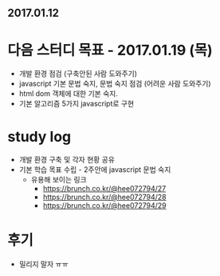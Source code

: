 2017.01.12
---

# 다음 스터디 목표 - 2017.01.19 (목)
* 개발 환경 점검 (구축안된 사람 도와주기)
* javascript 기본 문법 숙지, 문법 숙지 점검 (어려운 사람 도와주기)
* html dom 객체에 대한 기본 숙지.
* 기본 알고리즘 5가지 javascript로 구현

# study log
* 개발 환경 구축 및 각자 현황 공유
* 기본 학습 목표 수립 - 2주안에 javascript 문법 숙지
	* 유용해 보이는 링크
		* https://brunch.co.kr/@hee072794/27
		* https://brunch.co.kr/@hee072794/28
		* https://brunch.co.kr/@hee072794/29

# 후기
* 밀리지 말자 ㅠㅠ

